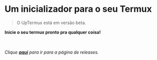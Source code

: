 # Um inicializador para o seu Termux
> O UpTermux está em versão beta.

**Inicie o seu termux pronto pra qualquer coisa!**
<br><br><br>

*Clique [**aqui**](https://github.com/BrunoRodri1/meu_termux/releases/tag/v0.1.0-beta) para ir para a página de releases.*

